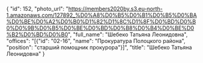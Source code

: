 {
    "id": 152,
    "photo_url": "https://members2020by.s3.eu-north-1.amazonaws.com/127892_%D0%A8%D0%B5%D0%B1%D0%B5%D0%BA%D0%BE%D0%A2%D0%B0%D1%82%D1%8C%D1%8F%D0%BD%D0%B0%D0%9B%D0%B5%D0%BE%D0%BD%D0%B8%D0%B4%D0%BE%D0%B2%D0%BD%D0%B0",
    "full_name": "Шебеко Татьяна Леонидовна",
    "offices": "[{\"id\": \"02-16\", \"name\": \"Прокуратура Полоцкого района\", \"position\": \"старший помощник прокурора\"}]",
    "title": "Шебеко Татьяна Леонидовна"
}